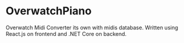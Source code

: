 # OverwatchPiano
Overwatch Midi Converter its own with midis database. Written using React.js on frontend and .NET Core on backend.
